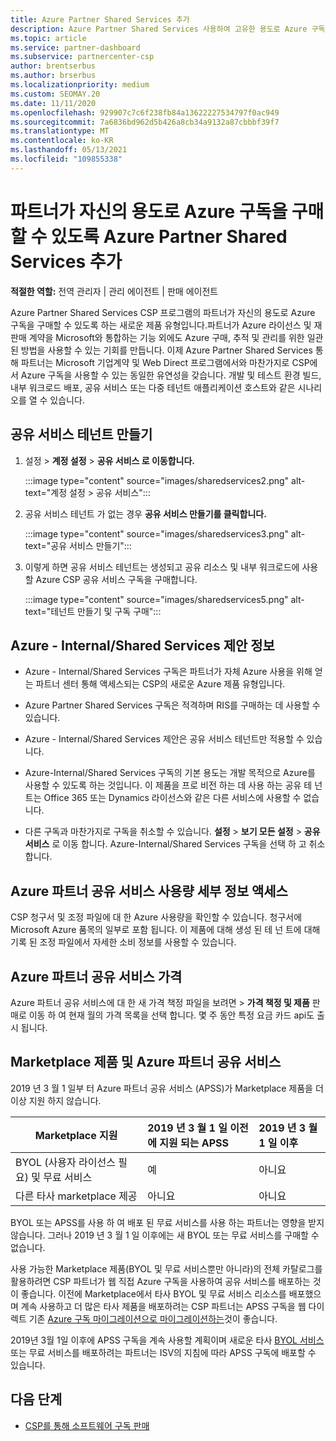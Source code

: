 ```yaml
---
title: Azure Partner Shared Services 추가
description: Azure Partner Shared Services 사용하여 고유한 용도로 Azure 구독을 구입하고 Azure를 구매, 추적 및 관리하기 위한 균일한 방법을 갖습니다.
ms.topic: article
ms.service: partner-dashboard
ms.subservice: partnercenter-csp
author: brentserbus
ms.author: brserbus
ms.localizationpriority: medium
ms.custom: SEOMAY.20
ms.date: 11/11/2020
ms.openlocfilehash: 929907c7c6f238fb84a13622227534797f0ac949
ms.sourcegitcommit: 7a6836bd962d5b426a8cb34a9132a87cbbbf39f7
ms.translationtype: MT
ms.contentlocale: ko-KR
ms.lasthandoff: 05/13/2021
ms.locfileid: "109855338"
---
```

# <a name="add-azure-partner-shared-services-so-partners-can-buy-azure-subscriptions-for-their-own-use"></a>파트너가 자신의 용도로 Azure 구독을 구매할 수 있도록 Azure Partner Shared Services 추가

**적절한 역할:** 전역 관리자 | 관리 에이전트 | 판매 에이전트

Azure Partner Shared Services CSP 프로그램의 파트너가 자신의 용도로 Azure 구독을 구매할 수 있도록 하는 새로운 제품 유형입니다.파트너가 Azure 라이선스 및 재판매 계약을 Microsoft와 통합하는 기능 외에도 Azure 구매, 추적 및 관리를 위한 일관된 방법을 사용할 수 있는 기회를 만듭니다. 이제 Azure Partner Shared Services 통해 파트너는 Microsoft 기업계약 및 Web Direct 프로그램에서와 마찬가지로 CSP에서 Azure 구독을 사용할 수 있는 동일한 유연성을 갖습니다. 개발 및 테스트 환경 빌드, 내부 워크로드 배포, 공유 서비스 또는 다중 테넌트 애플리케이션 호스트와 같은 시나리오를 열 수 있습니다.  

## <a name="create-the-shared-services-tenant"></a>공유 서비스 테넌트 만들기

1. 설정   >  **계정 설정**  >  **공유 서비스 로 이동합니다.**

   :::image type="content" source="images/sharedservices2.png" alt-text="계정 설정 > 공유 서비스":::

2. 공유 서비스 테넌트 가 없는 경우 **공유 서비스 만들기를 클릭합니다.**

   :::image type="content" source="images/sharedservices3.png" alt-text="공유 서비스 만들기":::

3. 이렇게 하면 공유 서비스 테넌트는 생성되고 공유 리소스 및 내부 워크로드에 사용할 Azure CSP 공유 서비스 구독을 구매합니다.

   :::image type="content" source="images/sharedservices5.png" alt-text="테넌트 만들기 및 구독 구매":::

## <a name="about-the-azure--internalshared-services-offer"></a>Azure - Internal/Shared Services 제안 정보

- Azure - Internal/Shared Services 구독은 파트너가 자체 Azure 사용을 위해 얻는 파트너 센터 통해 액세스되는 CSP의 새로운 Azure 제품 유형입니다.

- Azure Partner Shared Services 구독은 적격하며 RIS를 구매하는 데 사용할 수 있습니다.

- Azure - Internal/Shared Services 제안은 공유 서비스 테넌트만 적용할 수 있습니다.

- Azure-Internal/Shared Services 구독의 기본 용도는 개발 목적으로 Azure를 사용할 수 있도록 하는 것입니다. 이 제품을 프로 비전 하는 데 사용 하는 공유 테 넌 트는 Office 365 또는 Dynamics 라이선스와 같은 다른 서비스에 사용할 수 없습니다.

- 다른 구독과 마찬가지로 구독을 취소할 수 있습니다. **설정**  >  **보기 모든 설정**  >  **공유 서비스** 로 이동 합니다. Azure-Internal/Shared Services 구독을 선택 하 고 취소 합니다.

## <a name="accessing-azure-partner-shared-services-consumption-details"></a>Azure 파트너 공유 서비스 사용량 세부 정보 액세스

CSP 청구서 및 조정 파일에 대 한 Azure 사용량을 확인할 수 있습니다. 청구서에 Microsoft Azure 품목의 일부로 포함 됩니다. 이 제품에 대해 생성 된 테 넌 트에 대해 기록 된 조정 파일에서 자세한 소비 정보를 사용할 수 있습니다.

## <a name="azure-partner-shared-services-pricing"></a>Azure 파트너 공유 서비스 가격

Azure 파트너 공유 서비스에 대 한 새 가격 책정 파일을 보려면   >  **가격 책정 및 제품** 판매로 이동 하 여 현재 월의 가격 목록을 선택 합니다. 몇 주 동안 특정 요금 카드 api도 출시 됩니다.

## <a name="marketplace-offers-and-azure-partner-shared-services"></a>Marketplace 제품 및 Azure 파트너 공유 서비스

2019 년 3 월 1 일부 터 Azure 파트너 공유 서비스 (APSS)가 Marketplace 제품을 더 이상 지원 하지 않습니다.

|**Marketplace 지원**   |**2019 년 3 월 1 일 이전에 지원 되는 APSS**|**2019 년 3 월 1 일 이후**|
|---------------------------|:----------------------------|:-------------------|
|BYOL (사용자 라이선스 필요) 및 무료 서비스   | 예   | 아니요|
|다른 타사 marketplace 제공   | 아니요   |아니요|

BYOL 또는 APSS를 사용 하 여 배포 된 무료 서비스를 사용 하는 파트너는 영향을 받지 않습니다. 그러나 2019 년 3 월 1 일 이후에는 새 BYOL 또는 무료 서비스를 구매할 수 없습니다.

사용 가능한 Marketplace 제품(BYOL 및 무료 서비스뿐만 아니라)의 전체 카탈로그를 활용하려면 CSP 파트너가 웹 직접 Azure 구독을 사용하여 공유 서비스를 배포하는 것이 좋습니다.  이전에 Marketplace에서 타사 BYOL 및 무료 서비스 리소스를 배포했으며 계속 사용하고 더 많은 타사 제품을 배포하려는 CSP 파트너는 APSS 구독을 웹 다이렉트 기존 [Azure 구독 마이그레이션으로 마이그레이션하는](/azure/cloud-solution-provider/migration/migration#migrating-existing-azure-subscriptions)것이 좋습니다.

2019년 3월 1일 이후에 APSS 구독을 계속 사용할 계획이며 새로운 타사 [BYOL 서비스](https://azuremarketplace.microsoft.com/marketplace/apps?filters=byol) 또는 무료 서비스를 배포하려는 파트너는 ISV의 지침에 따라 APSS 구독에 배포할 수 있습니다.

## <a name="next-steps"></a>다음 단계

- [CSP를 통해 소프트웨어 구독 판매](csp-software-subscriptions.md)
